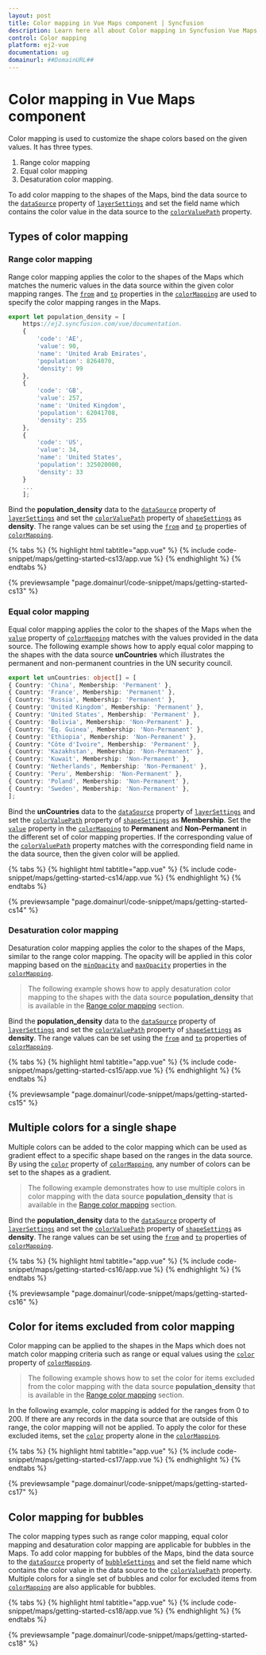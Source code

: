 ```yaml
---
layout: post
title: Color mapping in Vue Maps component | Syncfusion
description: Learn here all about Color mapping in Syncfusion Vue Maps component of Syncfusion Essential JS 2 and more.
control: Color mapping 
platform: ej2-vue
documentation: ug
domainurl: ##DomainURL##
---
```


# Color mapping in Vue Maps component

Color mapping is used to customize the shape colors based on the given values. It has three types.

1. Range color mapping
2. Equal color mapping
3. Desaturation color mapping.

To add color mapping to the shapes of the Maps, bind the data source to the [`dataSource`](https://ej2.syncfusion.com/vue/documentation/api/maps/layerSettingsModel/#datasource) property of [`layerSettings`](https://ej2.syncfusion.com/vue/documentation/api/maps/layerSettingsModel/) and set the field name which contains the color value in the data source to the [`colorValuePath`](https://ej2.syncfusion.com/vue/documentation/api/maps/shapeSettingsModel/#colorvaluepath) property.

## Types of color mapping

### Range color mapping

Range color mapping applies the color to the shapes of the Maps which matches the numeric values in the data source within the given color mapping ranges. The [`from`](https://ej2.syncfusion.com/vue/documentation/api/maps/colorMappingSettingsModel/#from) and [`to`](https://ej2.syncfusion.com/vue/documentation/api/maps/colorMappingSettingsModel/#to) properties in the [`colorMapping`](https://ej2.syncfusion.com/vue/documentation/api/maps/colorMappingSettingsModel/) are used to specify the color mapping ranges in the Maps.

```ts
export let population_density = [
    https://ej2.syncfusion.com/vue/documentation.
    {
        'code': 'AE',
        'value': 90,
        'name': 'United Arab Emirates',
        'population': 8264070,
        'density': 99
    },
    {
        'code': 'GB',
        'value': 257,
        'name': 'United Kingdom',
        'population': 62041708,
        'density': 255
    },
    {
        'code': 'US',
        'value': 34,
        'name': 'United States',
        'population': 325020000,
        'density': 33
    }
    ...
    ];
```

Bind the **population_density** data to the [`dataSource`](https://ej2.syncfusion.com/vue/documentation/api/maps/layerSettingsModel/#datasource) property of [`layerSettings`](https://ej2.syncfusion.com/vue/documentation/api/maps/layerSettingsModel/) and set the [`colorValuePath`](https://ej2.syncfusion.com/vue/documentation/api/maps/shapeSettingsModel/#colorvaluepath) property of [`shapeSettings`](https://ej2.syncfusion.com/vue/documentation/api/maps/shapeSettingsModel/) as **density**. The range values can be set using the [`from`](https://ej2.syncfusion.com/vue/documentation/api/maps/colorMappingSettingsModel/#from) and [`to`](https://ej2.syncfusion.com/vue/documentation/api/maps/colorMappingSettingsModel/#to) properties of [`colorMapping`](https://ej2.syncfusion.com/vue/documentation/api/maps/colorMappingSettingsModel/).

{% tabs %}
{% highlight html tabtitle="app.vue" %}
{% include code-snippet/maps/getting-started-cs13/app.vue %}
{% endhighlight %}
{% endtabs %}
        
{% previewsample "page.domainurl/code-snippet/maps/getting-started-cs13" %}

### Equal color mapping

Equal color mapping applies the color to the shapes of the Maps when the [`value`](https://ej2.syncfusion.com/vue/documentation/api/maps/colorMappingSettingsModel/#value) property of [`colorMapping`](https://ej2.syncfusion.com/vue/documentation/api/maps/colorMappingSettingsModel/) matches with the values provided in the data source. The following example shows how to apply equal color mapping to the shapes with the data source **unCountries** which illustrates the permanent and non-permanent countries in the UN security council.

```ts
export let unCountries: object[] = [
{ Country: 'China', Membership: 'Permanent' },
{ Country: 'France', Membership: 'Permanent' },
{ Country: 'Russia', Membership: 'Permanent' },
{ Country: 'United Kingdom', Membership: 'Permanent' },
{ Country: 'United States', Membership: 'Permanent' },
{ Country: 'Bolivia', Membership: 'Non-Permanent' },
{ Country: 'Eq. Guinea', Membership: 'Non-Permanent' },
{ Country: 'Ethiopia', Membership: 'Non-Permanent' },
{ Country: "Côte d'Ivoire", Membership: 'Permanent' },
{ Country: 'Kazakhstan', Membership: 'Non-Permanent' },
{ Country: 'Kuwait', Membership: 'Non-Permanent' },
{ Country: 'Netherlands', Membership: 'Non-Permanent' },
{ Country: 'Peru', Membership: 'Non-Permanent' },
{ Country: 'Poland', Membership: 'Non-Permanent' },
{ Country: 'Sweden', Membership: 'Non-Permanent' },
];
```

Bind the **unCountries** data to the [`dataSource`](https://ej2.syncfusion.com/vue/documentation/api/maps/layerSettingsModel/#datasource) property of [`layerSettings`](https://ej2.syncfusion.com/vue/documentation/api/maps/layerSettingsModel/) and set the [`colorValuePath`](https://ej2.syncfusion.com/vue/documentation/api/maps/shapeSettingsModel/#colorvaluepath) property of [`shapeSettings`](https://ej2.syncfusion.com/vue/documentation/api/maps/shapeSettingsModel/) as **Membership**. Set the [`value`](https://ej2.syncfusion.com/vue/documentation/api/maps/colorMappingSettingsModel/#value) property in the [`colorMapping`](https://ej2.syncfusion.com/vue/documentation/api/maps/colorMappingSettingsModel/) to **Permanent** and **Non-Permanent** in the different set of color mapping properties. If the corresponding value of the [`colorValuePath`](https://ej2.syncfusion.com/vue/documentation/api/maps/shapeSettingsModel/#colorvaluepath) property matches with the corresponding field name in the data source, then the given color will be applied.

{% tabs %}
{% highlight html tabtitle="app.vue" %}
{% include code-snippet/maps/getting-started-cs14/app.vue %}
{% endhighlight %}
{% endtabs %}
        
{% previewsample "page.domainurl/code-snippet/maps/getting-started-cs14" %}

### Desaturation color mapping

Desaturation color mapping applies the color to the shapes of the Maps, similar to the range color mapping. The opacity will be applied in this color mapping based on the [`minOpacity`](https://ej2.syncfusion.com/vue/documentation/api/maps/colorMappingSettingsModel/#minopacity) and [`maxOpacity`](https://ej2.syncfusion.com/vue/documentation/api/maps/colorMappingSettingsModel/#maxopacity) properties in the [`colorMapping`](https://ej2.syncfusion.com/vue/documentation/api/maps/colorMappingSettingsModel/).

>The following example shows how to apply desaturation color mapping to the shapes with the data source  **population_density** that is available in the [Range color mapping](#range-color-mapping) section.

Bind the **population_density** data to the [`dataSource`](https://ej2.syncfusion.com/vue/documentation/api/maps/layerSettingsModel/#datasource) property of [`layerSettings`](https://ej2.syncfusion.com/vue/documentation/api/maps/layerSettingsModel/) and set the [`colorValuePath`](https://ej2.syncfusion.com/vue/documentation/api/maps/shapeSettingsModel/#colorvaluepath) property of [`shapeSettings`](https://ej2.syncfusion.com/vue/documentation/api/maps/shapeSettingsModel/) as **density**. The range values can be set using the [`from`](https://ej2.syncfusion.com/vue/documentation/api/maps/colorMappingSettingsModel/#from) and [`to`](https://ej2.syncfusion.com/vue/documentation/api/maps/colorMappingSettingsModel/#to) properties of [`colorMapping`](https://ej2.syncfusion.com/vue/documentation/api/maps/colorMappingSettingsModel/).

{% tabs %}
{% highlight html tabtitle="app.vue" %}
{% include code-snippet/maps/getting-started-cs15/app.vue %}
{% endhighlight %}
{% endtabs %}
        
{% previewsample "page.domainurl/code-snippet/maps/getting-started-cs15" %}

## Multiple colors for a single shape

Multiple colors can be added to the color mapping which can be used as gradient effect to a specific shape based on the ranges in the data source. By using the [`color`](https://ej2.syncfusion.com/vue/documentation/api/maps/colorMappingSettingsModel/#color) property of [`colorMapping`](https://ej2.syncfusion.com/vue/documentation/api/maps/colorMappingSettingsModel/), any number of colors can be set to the shapes as a gradient.

>The following example demonstrates how to use multiple colors in color mapping with the data source  **population_density** that is available in the [Range color mapping](#range-color-mapping) section.

Bind the **population_density** data to the [`dataSource`](../api/maps/layerSettingsModel/#datasource) property of [`layerSettings`](https://ej2.syncfusion.com/vue/documentation/api/maps/layerSettingsModel/) and set the [`colorValuePath`](https://ej2.syncfusion.com/vue/documentation/api/maps/shapeSettingsModel/#colorvaluepath) property of [`shapeSettings`](https://ej2.syncfusion.com/vue/documentation/api/maps/shapeSettingsModel/) as **density**. The range values can be set using the [`from`](https://ej2.syncfusion.com/vue/documentation/api/maps/colorMappingSettingsModel/#from) and [`to`](https://ej2.syncfusion.com/vue/documentation/api/maps/colorMappingSettingsModel/#to) properties of [`colorMapping`](https://ej2.syncfusion.com/vue/documentation/api/maps/colorMappingSettingsModel/).

{% tabs %}
{% highlight html tabtitle="app.vue" %}
{% include code-snippet/maps/getting-started-cs16/app.vue %}
{% endhighlight %}
{% endtabs %}
        
{% previewsample "page.domainurl/code-snippet/maps/getting-started-cs16" %}

## Color for items excluded from color mapping

Color mapping can be applied to the shapes in the Maps which does not match color mapping criteria such as range or equal values using the [`color`](https://ej2.syncfusion.com/vue/documentation/api/maps/colorMappingSettingsModel/#color) property of [`colorMapping`](https://ej2.syncfusion.com/vue/documentation/api/maps/colorMappingSettingsModel/).

>The following example shows how to set the color for items excluded from the color mapping with the data source **population_density** that is available in the [Range color mapping](#range-color-mapping) section.

In the following example, color mapping is added for the ranges from 0 to 200. If there are any records in the data source that are outside of this range, the color mapping will not be applied. To apply the color for these excluded items, set the [`color`](https://ej2.syncfusion.com/vue/documentation/api/maps/colorMappingSettingsModel/#color) property alone in the [`colorMapping`](https://ej2.syncfusion.com/vue/documentation/api/maps/colorMappingSettingsModel/).

{% tabs %}
{% highlight html tabtitle="app.vue" %}
{% include code-snippet/maps/getting-started-cs17/app.vue %}
{% endhighlight %}
{% endtabs %}
        
{% previewsample "page.domainurl/code-snippet/maps/getting-started-cs17" %}

## Color mapping for bubbles

The color mapping types such as range color mapping, equal color mapping and desaturation color mapping are applicable for bubbles in the Maps. To add color mapping for bubbles of the Maps, bind the data source to the [`dataSource`](https://ej2.syncfusion.com/vue/documentation/api/maps/bubbleSettingsModel/#datasource) property of [`bubbleSettings`](https://ej2.syncfusion.com/vue/documentation/api/maps/bubbleSettingsModel/) and set the field name which contains the color value in the data source to the [`colorValuePath`](https://ej2.syncfusion.com/vue/documentation/api/maps/bubbleSettingsModel/#colorvaluepath) property. Multiple colors for a single set of bubbles and color for excluded items from [`colorMapping`](https://ej2.syncfusion.com/vue/documentation/api/maps/colorMappingSettingsModel/) are also applicable for bubbles.

{% tabs %}
{% highlight html tabtitle="app.vue" %}
{% include code-snippet/maps/getting-started-cs18/app.vue %}
{% endhighlight %}
{% endtabs %}
        
{% previewsample "page.domainurl/code-snippet/maps/getting-started-cs18" %}